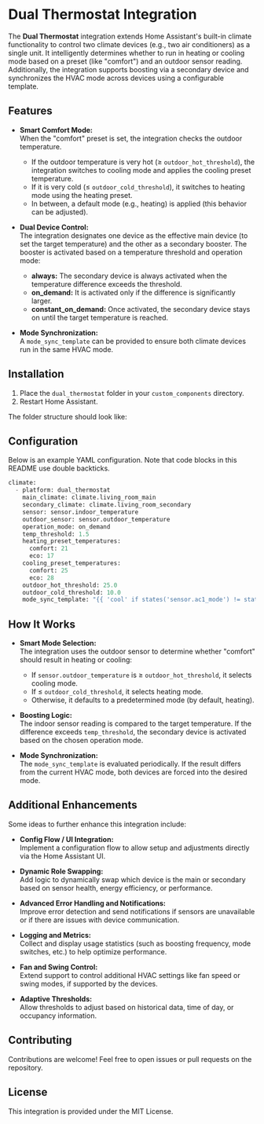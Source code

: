 # Dual Thermostat Integration

The **Dual Thermostat** integration extends Home Assistant's built-in climate functionality to control two climate devices (e.g., two air conditioners) as a single unit. It intelligently determines whether to run in heating or cooling mode based on a preset (like "comfort") and an outdoor sensor reading. Additionally, the integration supports boosting via a secondary device and synchronizes the HVAC mode across devices using a configurable template.

## Features

- **Smart Comfort Mode:**  
  When the "comfort" preset is set, the integration checks the outdoor temperature.  
  - If the outdoor temperature is very hot (≥ `outdoor_hot_threshold`), the integration switches to cooling mode and applies the cooling preset temperature.
  - If it is very cold (≤ `outdoor_cold_threshold`), it switches to heating mode using the heating preset.
  - In between, a default mode (e.g., heating) is applied (this behavior can be adjusted).

- **Dual Device Control:**  
  The integration designates one device as the effective main device (to set the target temperature) and the other as a secondary booster. The booster is activated based on a temperature threshold and operation mode:
  - **always:** The secondary device is always activated when the temperature difference exceeds the threshold.
  - **on_demand:** It is activated only if the difference is significantly larger.
  - **constant_on_demand:** Once activated, the secondary device stays on until the target temperature is reached.

- **Mode Synchronization:**  
  A `mode_sync_template` can be provided to ensure both climate devices run in the same HVAC mode.

## Installation

1. Place the `dual_thermostat` folder in your `custom_components` directory.
2. Restart Home Assistant.

The folder structure should look like:


## Configuration

Below is an example YAML configuration. Note that code blocks in this README use double backticks.

```python
climate:
  - platform: dual_thermostat
    main_climate: climate.living_room_main
    secondary_climate: climate.living_room_secondary
    sensor: sensor.indoor_temperature
    outdoor_sensor: sensor.outdoor_temperature
    operation_mode: on_demand
    temp_threshold: 1.5
    heating_preset_temperatures:
      comfort: 21
      eco: 17
    cooling_preset_temperatures:
      comfort: 25
      eco: 28
    outdoor_hot_threshold: 25.0
    outdoor_cold_threshold: 10.0
    mode_sync_template: "{{ 'cool' if states('sensor.ac1_mode') != states('sensor.ac2_mode') else states('sensor.ac1_mode') }}"
```

## How It Works

- **Smart Mode Selection:**  
  The integration uses the outdoor sensor to determine whether "comfort" should result in heating or cooling:
  - If `sensor.outdoor_temperature` is ≥ `outdoor_hot_threshold`, it selects cooling mode.
  - If ≤ `outdoor_cold_threshold`, it selects heating mode.
  - Otherwise, it defaults to a predetermined mode (by default, heating).

- **Boosting Logic:**  
  The indoor sensor reading is compared to the target temperature. If the difference exceeds `temp_threshold`, the secondary device is activated based on the chosen operation mode.

- **Mode Synchronization:**  
  The `mode_sync_template` is evaluated periodically. If the result differs from the current HVAC mode, both devices are forced into the desired mode.

## Additional Enhancements

Some ideas to further enhance this integration include:

- **Config Flow / UI Integration:**  
  Implement a configuration flow to allow setup and adjustments directly via the Home Assistant UI.

- **Dynamic Role Swapping:**  
  Add logic to dynamically swap which device is the main or secondary based on sensor health, energy efficiency, or performance.

- **Advanced Error Handling and Notifications:**  
  Improve error detection and send notifications if sensors are unavailable or if there are issues with device communication.

- **Logging and Metrics:**  
  Collect and display usage statistics (such as boosting frequency, mode switches, etc.) to help optimize performance.

- **Fan and Swing Control:**  
  Extend support to control additional HVAC settings like fan speed or swing modes, if supported by the devices.

- **Adaptive Thresholds:**  
  Allow thresholds to adjust based on historical data, time of day, or occupancy information.

## Contributing

Contributions are welcome! Feel free to open issues or pull requests on the repository.

## License

This integration is provided under the MIT License.
